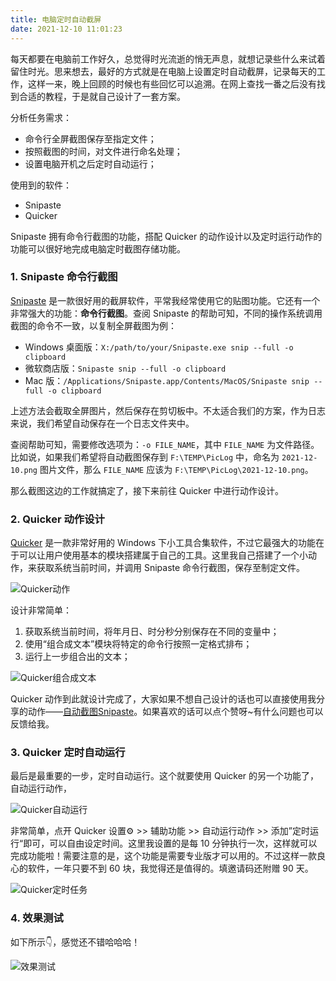 ```yaml
---
title: 电脑定时自动截屏
date: 2021-12-10 11:01:23
---
```


每天都要在电脑前工作好久，总觉得时光流逝的悄无声息，就想记录些什么来试着留住时光。思来想去，最好的方式就是在电脑上设置定时自动截屏，记录每天的工作，这样一来，晚上回顾的时候也有些回忆可以追溯。在网上查找一番之后没有找到合适的教程，于是就自己设计了一套方案。

<!-- more -->

分析任务需求：

- 命令行全屏截图保存至指定文件；
- 按照截图的时间，对文件进行命名处理；
- 设置电脑开机之后定时自动运行；

使用到的软件：

- Snipaste
- Quicker

Snipaste 拥有命令行截图的功能，搭配 Quicker 的动作设计以及定时运行动作的功能可以很好地完成电脑定时截图存储功能。

### 1. Snipaste 命令行截图

[Snipaste](https://www.snipaste.com/) 是一款很好用的截屏软件，平常我经常使用它的贴图功能。它还有一个非常强大的功能：**命令行截图**。查阅 Snipaste 的帮助可知，不同的操作系统调用截图的命令不一致，以复制全屏截图为例：

* Windows 桌面版：`X:/path/to/your/Snipaste.exe snip --full -o clipboard`
* 微软商店版：`Snipaste snip --full -o clipboard`
* Mac 版：`/Applications/Snipaste.app/Contents/MacOS/Snipaste snip --full -o clipboard` 

上述方法会截取全屏图片，然后保存在剪切板中。不太适合我们的方案，作为日志来说，我们希望自动保存在一个日志文件夹中。

查阅帮助可知，需要修改选项为：`-o FILE_NAME`，其中 `FILE_NAME` 为文件路径。比如说，如果我们希望将自动截图保存到 `F:\TEMP\PicLog` 中，命名为 `2021-12-10.png`  图片文件，那么 `FILE_NAME` 应该为 `F:\TEMP\PicLog\2021-12-10.png`。

那么截图这边的工作就搞定了，接下来前往 Quicker 中进行动作设计。

### 2. Quicker 动作设计

[Quicker](https://getquicker.net/) 是一款非常好用的 Windows 下小工具合集软件，不过它最强大的功能在于可以让用户使用基本的模块搭建属于自己的工具。这里我自己搭建了一个小动作，来获取系统当前时间，并调用 Snipaste 命令行截图，保存至制定文件。

![Quicker动作](https://s2.loli.net/2021/12/10/mxKUYyi8Zl6JPn4.jpg)

设计非常简单：

1. 获取系统当前时间，将年月日、时分秒分别保存在不同的变量中；
2. 使用“组合成文本”模块将特定的命令行按照一定格式排布；
3. 运行上一步组合出的文本；

![Quicker组合成文本](https://s2.loli.net/2021/12/10/B2wx8jZMgP9nfiD.jpg)

Quicker 动作到此就设计完成了，大家如果不想自己设计的话也可以直接使用我分享的动作——[自动截图Snipaste](https://getquicker.net/Sharedaction?code=34e4b68a-33c4-4ebc-5453-08d9ba5900cc)。如果喜欢的话可以点个赞呀~有什么问题也可以反馈给我。

### 3. Quicker 定时自动运行

最后是最重要的一步，定时自动运行。这个就要使用 Quicker 的另一个功能了，自动运行动作，

![Quicker自动运行](https://s2.loli.net/2021/12/10/letvDoEmCY9AHgS.jpg)

非常简单，点开 Quicker 设置⚙ >> 辅助功能 >> 自动运行动作 >> 添加”定时运行“即可，可以自由设定时间。这里我设置的是每 10 分钟执行一次，这样就可以完成功能啦！需要注意的是，这个功能是需要专业版才可以用的。不过这样一款良心的软件，一年只要不到 60 块，我觉得还是值得的。填邀请码还附赠 90 天。

![Quicker定时任务](https://s2.loli.net/2021/12/10/Gg7ekMPbvoRJuq1.jpg)

### 4. 效果测试

如下所示👇，感觉还不错哈哈哈！

![效果测试](https://s2.loli.net/2021/12/10/EgIiLTu7O4GactY.jpg)
